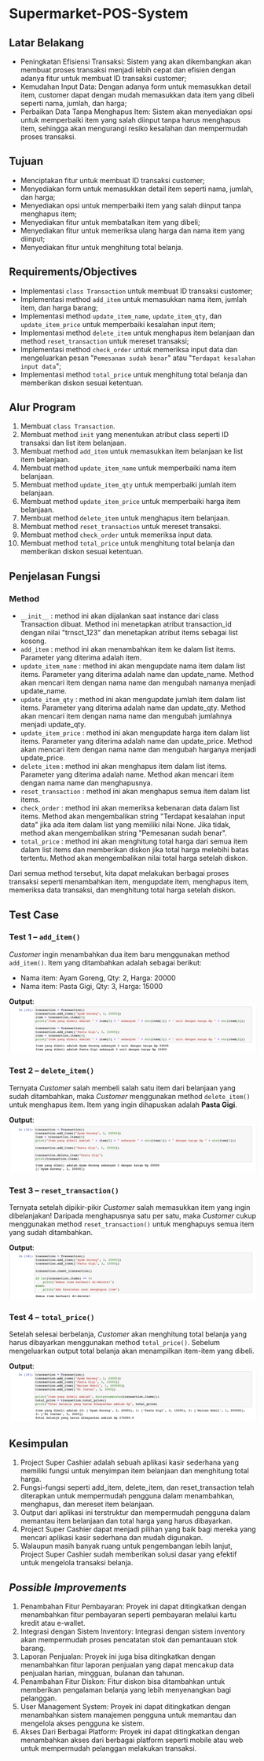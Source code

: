 # Supermarket-POS-System

## Latar Belakang
- Peningkatan Efisiensi Transaksi: Sistem yang akan dikembangkan akan membuat proses transaksi menjadi lebih cepat dan efisien dengan adanya fitur untuk membuat ID transaksi customer;
- Kemudahan Input Data: Dengan adanya form untuk memasukkan detail item, customer dapat dengan mudah memasukkan data item yang dibeli seperti nama, jumlah, dan harga;
- Perbaikan Data Tanpa Menghapus Item: Sistem akan menyediakan opsi untuk memperbaiki item yang salah diinput tanpa harus menghapus item, sehingga akan mengurangi resiko kesalahan dan mempermudah proses transaksi.

## Tujuan
- Menciptakan fitur untuk membuat ID transaksi customer;
- Menyediakan form untuk memasukkan detail item seperti nama, jumlah, dan harga;
- Menyediakan opsi untuk memperbaiki item yang salah diinput tanpa menghapus item;
- Menyediakan fitur untuk membatalkan item yang dibeli;
- Menyediakan fitur untuk memeriksa ulang harga dan nama item yang diinput;
- Menyediakan fitur untuk menghitung total belanja.

## Requirements/Objectives
- Implementasi `class Transaction` untuk membuat ID transaksi customer;
- Implementasi method `add_item` untuk memasukkan nama item, jumlah item, dan harga barang;
- Implementasi method `update_item_name`, `update_item_qty`, dan `update_item_price` untuk memperbaiki kesalahan input item;
- Implementasi method `delete_item` untuk menghapus item belanjaan dan method `reset_transaction` untuk mereset transaksi;
- Implementasi method `check_order` untuk memeriksa input data dan mengeluarkan pesan "`Pemesanan sudah benar`" atau "`Terdapat kesalahan input data`";
- Implementasi method `total_price` untuk menghitung total belanja dan memberikan diskon sesuai ketentuan.

## Alur Program
1. Membuat `class Transaction`.
2. Membuat method `init` yang menentukan atribut class seperti ID transaksi dan list item belanjaan.
3. Membuat method `add_item` untuk memasukkan item belanjaan ke list item belanjaan.
4. Membuat method `update_item_name` untuk memperbaiki nama item belanjaan.
5. Membuat method `update_item_qty` untuk memperbaiki jumlah item belanjaan.
6. Membuat method `update_item_price` untuk memperbaiki harga item belanjaan.
7. Membuat method `delete_item` untuk menghapus item belanjaan.
8. Membuat method `reset_transaction` untuk mereset transaksi.
9. Membuat method `check_order` untuk memeriksa input data.
10. Membuat method `total_price` untuk menghitung total belanja dan memberikan diskon sesuai ketentuan.

## Penjelasan Fungsi
### Method
- `__init__` : method ini akan dijalankan saat instance dari class Transaction dibuat. Method ini menetapkan atribut transaction_id dengan nilai "trnsct_123" dan menetapkan atribut items sebagai list kosong.
- `add_item` : method ini akan menambahkan item ke dalam list items. Parameter yang diterima adalah item.
- `update_item_name` : method ini akan mengupdate nama item dalam list items. Parameter yang diterima adalah name dan update_name. Method akan mencari item dengan nama name dan mengubah namanya menjadi update_name.
- `update_item_qty` : method ini akan mengupdate jumlah item dalam list items. Parameter yang diterima adalah name dan update_qty. Method akan mencari item dengan nama name dan mengubah jumlahnya menjadi update_qty.
- `update_item_price` : method ini akan mengupdate harga item dalam list items. Parameter yang diterima adalah name dan update_price. Method akan mencari item dengan nama name dan mengubah harganya menjadi update_price.
- `delete_item` : method ini akan menghapus item dalam list items. Parameter yang diterima adalah name. Method akan mencari item dengan nama name dan menghapusnya.
- `reset_transaction` : method ini akan menghapus semua item dalam list items.
- `check_order` : method ini akan memeriksa kebenaran data dalam list items. Method akan mengembalikan string "Terdapat kesalahan input data" jika ada item dalam list yang memiliki nilai None. Jika tidak, method akan mengembalikan string "Pemesanan sudah benar".
- `total_price` : method ini akan menghitung total harga dari semua item dalam list items dan memberikan diskon jika total harga melebihi batas tertentu. Method akan mengembalikan nilai total harga setelah diskon.

Dari semua method tersebut, kita dapat melakukan berbagai proses transaksi seperti menambahkan item, mengupdate item, menghapus item, memeriksa data transaksi, dan menghitung total harga setelah diskon.

## Test Case
### Test 1 – `add_item()`
_Customer_ ingin menambahkan dua item baru menggunakan method `add_item()`. Item yang ditambahkan adalah sebagai berikut:
- Nama item: Ayam Goreng, Qty: 2, Harga: 20000
- Nama item: Pasta Gigi, Qty: 3, Harga: 15000

**Output**:
![Test Case 1](https://github.com/gebemujaer/Supermarket-POS-System/blob/main/Images/Test%20Case%201.png)

### Test 2 – `delete_item()`
Ternyata _Customer_ salah membeli salah satu item dari belanjaan yang sudah ditambahkan, maka _Customer_ menggunakan method `delete_item()` untuk menghapus item. Item yang ingin dihapuskan adalah **Pasta Gigi**.

**Output**:
![Test Case 2](https://github.com/gebemujaer/Supermarket-POS-System/blob/main/Images/Test%20Case%202.png)

### Test 3 – `reset_transaction()`
Ternyata setelah dipikir-pikir _Customer_ salah memasukkan item yang ingin dibelanjakan! Daripada menghapusnya satu per satu, maka _Customer_ cukup menggunakan method `reset_transaction()` untuk menghapuys semua item yang sudah ditambahkan.

**Output**:
![Test Case 3](https://github.com/gebemujaer/Supermarket-POS-System/blob/main/Images/Test%20Case%203.png)

### Test 4 – `total_price()`
Setelah selesai berbelanja, _Customer_ akan menghitung total belanja yang harus dibayarkan menggunakan method `total_price()`. Sebelum mengeluarkan output total belanja akan menampilkan item-item yang dibeli.

**Output**:
![Test Case 4](https://github.com/gebemujaer/Supermarket-POS-System/blob/main/Images/Test%20Case%204.png)

## Kesimpulan
1. Project Super Cashier adalah sebuah aplikasi kasir sederhana yang memiliki fungsi untuk menyimpan item belanjaan dan menghitung total harga.
2. Fungsi-fungsi seperti add_item, delete_item, dan reset_transaction telah diterapkan untuk mempermudah pengguna dalam menambahkan, menghapus, dan mereset item belanjaan.
3. Output dari aplikasi ini terstruktur dan mempermudah pengguna dalam memantau item belanjaan dan total harga yang harus dibayarkan.
4. Project Super Cashier dapat menjadi pilihan yang baik bagi mereka yang mencari aplikasi kasir sederhana dan mudah digunakan.
5. Walaupun masih banyak ruang untuk pengembangan lebih lanjut, Project Super Cashier sudah memberikan solusi dasar yang efektif untuk mengelola transaksi belanja.

## _Possible Improvements_
1. Penambahan Fitur Pembayaran: Proyek ini dapat ditingkatkan dengan menambahkan fitur pembayaran seperti pembayaran melalui kartu kredit atau e-wallet.
2. Integrasi dengan Sistem Inventory: Integrasi dengan sistem inventory akan mempermudah proses pencatatan stok dan pemantauan stok barang.
3. Laporan Penjualan: Proyek ini juga bisa ditingkatkan dengan menambahkan fitur laporan penjualan yang dapat mencakup data penjualan harian, mingguan, bulanan dan tahunan.
4. Penambahan Fitur Diskon: Fitur diskon bisa ditambahkan untuk memberikan pengalaman belanja yang lebih menyenangkan bagi pelanggan.
5. User Management System: Proyek ini dapat ditingkatkan dengan menambahkan sistem manajemen pengguna untuk memantau dan mengelola akses pengguna ke sistem.
6. Akses Dari Berbagai Platform: Proyek ini dapat ditingkatkan dengan menambahkan akses dari berbagai platform seperti mobile atau web untuk mempermudah pelanggan melakukan transaksi.
